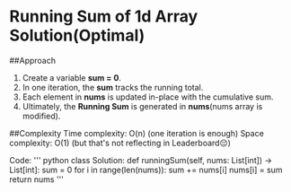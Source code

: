 # Running Sum of 1d Array Solution(Optimal)

##Approach
1. Create a variable **sum = 0**.
2. In one iteration, the **sum** tracks the running total.
3. Each element in **nums** is updated in-place with the cumulative sum.
4. Ultimately, the **Running Sum** is generated in **nums**(nums array is modified).

##Complexity
Time complexity: O(n) (one iteration is enough)
Space complexity: O(1) (but that's not reflecting in Leaderboard😔)

Code:
'''
python
class Solution:
    def runningSum(self, nums: List[int]) -> List[int]:
        sum = 0
        for i in range(len(nums)):
            sum += nums[i]
            nums[i] = sum
        return nums
'''
